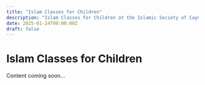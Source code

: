 ```yaml
---
title: "Islam Classes for Children"
description: "Islam Classes for Children at the Islamic Society of Cayman Islands"
date: 2025-01-24T00:00:00Z
draft: false
---
```


# Islam Classes for Children

Content coming soon...
